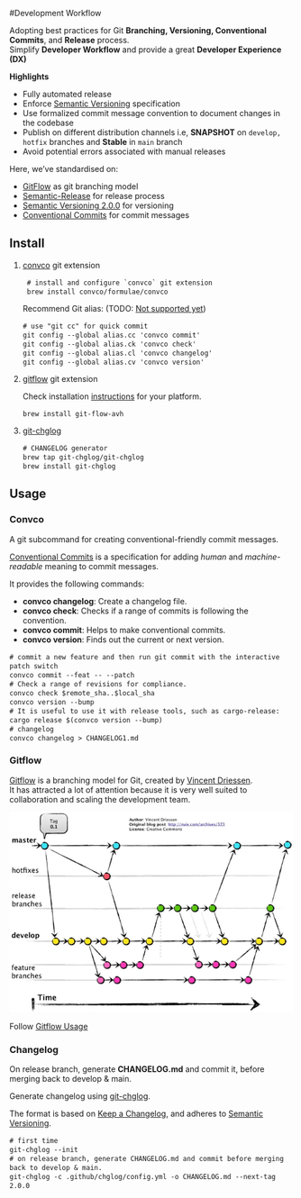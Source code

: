 #Development Workflow

Adopting best practices for Git **Branching, Versioning, Conventional Commits**, and **Release** process.<br/>
Simplify **Developer Workflow** and provide a great **Developer Experience (DX)**

**Highlights**
- Fully automated release
- Enforce [Semantic Versioning](https://semver.org) specification
- Use formalized commit message convention to document changes in the codebase
- Publish on different distribution channels i.e, __SNAPSHOT__ on `develop, hotfix` branches and __Stable__ in `main` branch
- Avoid potential errors associated with manual releases

Here, we’ve standardised on:

- [GitFlow](https://nvie.com/posts/a-successful-git-branching-model/) as git branching model
- [Semantic-Release](https://semantic-release.gitbook.io/semantic-release/) for release process
- [Semantic Versioning 2.0.0](https://semver.org/) for versioning
- [Conventional Commits](https://www.conventionalcommits.org/en/v1.0.0/) for commit messages


## Install

1. [convco](https://convco.github.io/) git extension

    ```shell
     # install and configure `convco` git extension
     brew install convco/formulae/convco
    ```

    Recommend Git alias: (TODO: [Not supported yet](https://github.com/ttys3/git-cz))
    ```shell
    # use "git cc" for quick commit
    git config --global alias.cc 'convco commit'
    git config --global alias.ck 'convco check'
    git config --global alias.cl 'convco changelog'
    git config --global alias.cv 'convco version'
    ```

2. [gitflow](https://github.com/petervanderdoes/gitflow-avh) git extension

   Check installation [instructions](https://github.com/petervanderdoes/gitflow-avh/wiki/Installation) for your platform.
    ```shell
    brew install git-flow-avh
    ```

3. [git-chglog](https://github.com/git-chglog/git-chglog)

    ```shell
    # CHANGELOG generator
    brew tap git-chglog/git-chglog
    brew install git-chglog
    ```

## Usage

### Convco
A git subcommand for creating conventional-friendly commit messages.

[Conventional Commits](https://www.conventionalcommits.org/en/v1.0.0/) is a specification for adding _human_ and _machine-readable_ meaning to commit messages.

It provides the following commands:
  * **convco changelog**: Create a changelog file.
  * **convco check**: Checks if a range of commits is following the convention.
  * **convco commit**: Helps to make conventional commits.
  * **convco version**: Finds out the current or next version.

```shell
# commit a new feature and then run git commit with the interactive patch switch
convco commit --feat -- --patch
# Check a range of revisions for compliance.
convco check $remote_sha..$local_sha
convco version --bump
# It is useful to use it with release tools, such as cargo-release:
cargo release $(convco version --bump)
# changelog
convco changelog > CHANGELOG1.md
```

### Gitflow
[Gitflow](http://nvie.com/posts/a-successful-git-branching-model/) is a branching model for Git, created
by [Vincent Driessen](https://nvie.com/about/).  
It has attracted a lot of attention because it is very well suited to collaboration and scaling the development team.

![Gitflow](../images/gitflow-overview.webp)

Follow [Gitflow Usage](./gitflow.md)

### Changelog

On release branch, generate __CHANGELOG.md__ and commit it, before merging back to develop & main.

Generate changelog using [git-chglog](https://github.com/git-chglog/git-chglog).

The format is based on [Keep a Changelog](https://keepachangelog.com/en/1.0.0/), and adheres
to [Semantic Versioning](https://semver.org/spec/v2.0.0.html).

```shell
# first time
git-chglog --init
# on release branch, generate CHANGELOG.md and commit before merging back to develop & main.
git-chglog -c .github/chglog/config.yml -o CHANGELOG.md --next-tag 2.0.0
```


 